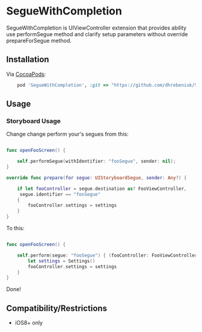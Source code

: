 # SegueWithCompletion

SegueWithCompletion is UIViewController extension that provides ability use performSegue method and clarify setup parameters without override prepareForSegue method.

## Installation
Via [CocoaPods](http://cocoapods.org):
```ruby
	pod 'SegueWithCompletion', :git => "https://github.com/dhrebeniuk/SegueWithCompletion.git"

```

## Usage

### Storyboard Usage

Change change perform your's segues from this:

```swift

func openFooScreen() {

	self.performSegue(withIdentifier: "fooSegue", sender: nil);
}

override func prepare(for segue: UIStoryboardSegue, sender: Any?) {

	if let fooController = segue.destination as? FooViewController, 
	 segue.identifier == "fooSegue" 
	{
		fooController.settings = settings
	}
}


```

To this:

```swift

func openFooScreen() {

	self.perform(segue: "fooSegue") { (fooController: FooViewController) in
		let settings = Settings()
		fooController.settings = settings
	}
}

```

Done!

## Compatibility/Restrictions
* iOS8+ only
